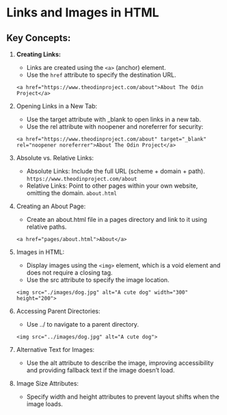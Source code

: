 # Links and Images in HTML

## Key Concepts:

1. **Creating Links:**
   - Links are created using the `<a>` (anchor) element.
   - Use the `href` attribute to specify the destination URL.
   
   `<a href="https://www.theodinproject.com/about">About The Odin Project</a>`

2.	Opening Links in a New Tab:
    - Use the target attribute with _blank to open links in a new tab.
    - Use the rel attribute with noopener and noreferrer for security:

    `<a href="https://www.theodinproject.com/about" target="_blank" rel="noopener noreferrer">About The Odin Project</a>`


3.	Absolute vs. Relative Links:
    - Absolute Links: Include the full URL (scheme + domain + path).
    `https://www.theodinproject.com/about`
    - Relative Links: Point to other pages within your own website, omitting the domain.
    `about.html`

4.	Creating an About Page:
    - Create an about.html file in a pages directory and link to it using relative paths.

    `<a href="pages/about.html">About</a>`


5.	Images in HTML:
    - Display images using the `<img>` element, which is a void element and does not require a closing tag.
    - Use the src attribute to specify the image location.

    `<img src="./images/dog.jpg" alt="A cute dog" width="300" height="200">`


6.	Accessing Parent Directories:
    - Use ../ to navigate to a parent directory.

    `<img src="../images/dog.jpg" alt="A cute dog">`

7.	Alternative Text for Images:
    - Use the alt attribute to describe the image, improving accessibility and providing fallback text if the image doesn’t load.
    
8.	Image Size Attributes:
    - Specify width and height attributes to prevent layout shifts when the image loads.
